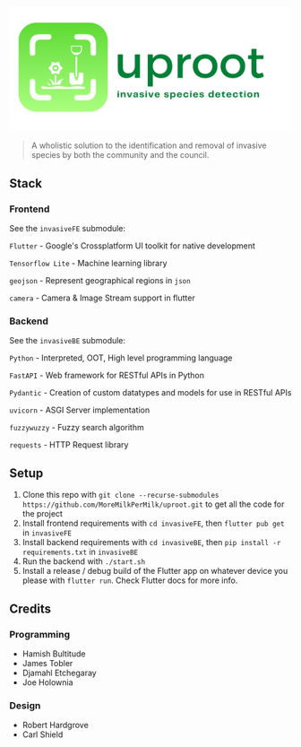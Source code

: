 <p align="center">
  <img src="images/logo.png" />
</p>

> A wholistic solution to the identification and removal of invasive species by 
> both the community and the council.

## Stack 
### Frontend
 
See the `invasiveFE` submodule:

`Flutter` - Google's Crossplatform UI toolkit for native development

`Tensorflow Lite` - Machine learning library

`geojson` - Represent geographical regions in `json`

`camera` - Camera & Image Stream support in flutter

### Backend

See the `invasiveBE` submodule:

`Python` - Interpreted, OOT, High level programming language

`FastAPI` - Web framework for RESTful APIs in Python

`Pydantic` - Creation of custom datatypes and models for use in RESTful APIs

`uvicorn` - ASGI Server implementation

`fuzzywuzzy` - Fuzzy search algorithm

`requests` - HTTP Request library

## Setup 

1. Clone this repo with `git clone --recurse-submodules https://github.com/MoreMilkPerMilk/uproot.git` to get all the code for the project
2. Install frontend requirements with `cd invasiveFE`, then `flutter pub get` in `invasiveFE`
3. Install backend requirements with `cd invasiveBE`, then `pip install -r requirements.txt` in `invasiveBE`
4. Run the backend with `./start.sh`
5. Install a release / debug build of the Flutter app on whatever device you please with 
   `flutter run`. Check Flutter docs for more info.

## Credits
### Programming
* Hamish Bultitude
* James Tobler
* Djamahl Etchegaray
* Joe Holownia

### Design
* Robert Hardgrove
* Carl Shield
